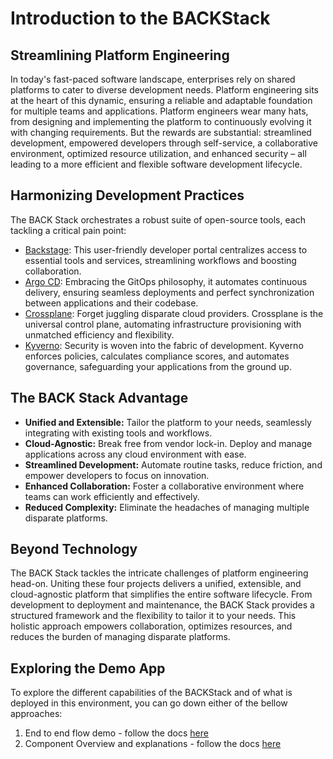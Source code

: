 # Introduction to the BACKStack

## Streamlining Platform Engineering

In today's fast-paced software landscape, enterprises rely on shared platforms to cater to diverse development needs. Platform engineering sits at the heart of this dynamic, ensuring a reliable and adaptable foundation for multiple teams and applications. Platform engineers wear many hats, from designing and implementing the platform to continuously evolving it with changing requirements. But the rewards are substantial: streamlined development, empowered developers through self-service, a collaborative environment, optimized resource utilization, and enhanced security – all leading to a more efficient and flexible software development lifecycle.

## Harmonizing Development Practices

The BACK Stack orchestrates a robust suite of open-source tools, each tackling a critical pain point:

-  [Backstage](https://github.com/backstage/backstage#getting-started): This user-friendly developer portal centralizes access to essential tools and services, streamlining workflows and boosting collaboration.
-  [Argo CD](https://github.com/argoproj/argo-cd): Embracing the GitOps philosophy, it automates continuous delivery, ensuring seamless deployments and perfect synchronization between applications and their codebase.
-  [Crossplane](https://github.com/crossplane/crossplane): Forget juggling disparate cloud providers. Crossplane is the universal control plane, automating infrastructure provisioning with unmatched efficiency and flexibility.
-  [Kyverno](https://github.com/kyverno/kyverno/): Security is woven into the fabric of development. Kyverno enforces policies, calculates compliance scores, and automates governance, safeguarding your applications from the ground up.

## The BACK Stack Advantage

-  **Unified and Extensible:** Tailor the platform to your needs, seamlessly integrating with existing tools and workflows.
-  **Cloud-Agnostic:** Break free from vendor lock-in. Deploy and manage applications across any cloud environment with ease.
-  **Streamlined Development:** Automate routine tasks, reduce friction, and empower developers to focus on innovation.
-  **Enhanced Collaboration:** Foster a collaborative environment where teams can work efficiently and effectively.
-  **Reduced Complexity:** Eliminate the headaches of managing multiple disparate platforms.

## Beyond Technology

The BACK Stack tackles the intricate challenges of platform engineering head-on. Uniting these four projects delivers a unified, extensible, and cloud-agnostic platform that simplifies the entire software lifecycle. From development to deployment and maintenance, the BACK Stack provides a structured framework and the flexibility to tailor it to your needs. This holistic approach empowers collaboration, optimizes resources, and reduces the burden of managing disparate platforms.

## Exploring the Demo App
To explore the different capabilities of the BACKStack and of what is deployed in this environment, you can go down either of the bellow approaches:
1. End to end flow demo - follow the docs [here](./end-to-end/lab-guide.md)
2. Component Overview and explanations - follow the docs [here](./component-docs/02-exploring-the-different-tools.md)